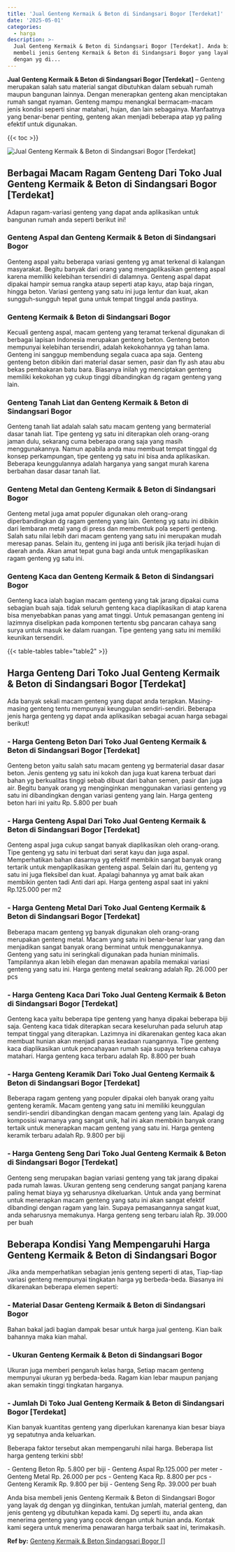 ```yaml
---
title: 'Jual Genteng Kermaik & Beton di Sindangsari Bogor [Terdekat]'
date: '2025-05-01'
categories:
  - harga
description: >-
  Jual Genteng Kermaik & Beton di Sindangsari Bogor [Terdekat]. Anda bisa
  membeli jenis Genteng Kermaik & Beton di Sindangsari Bogor yang layak dg
  dengan yg di...
---
```


**Jual Genteng Kermaik & Beton di Sindangsari Bogor \[Terdekat\]** – Genteng merupakan salah satu material sangat dibutuhkan dalam sebuah rumah maupun bangunan lainnya. Dengan menerapkan genteng akan menciptakan rumah sangat nyaman. Genteng mampu menangkal bermacam-macam jenis kondisi seperti sinar matahari, hujan, dan lain sebagainya. Manfaatnya yang benar-benar penting, genteng akan menjadi beberapa atap yg paling efektif untuk digunakan.

{{< toc >}}

![Jual Genteng Kermaik & Beton di Sindangsari Bogor [Terdekat]](/images/genteng-minimalis-murah13.png)

## Berbagai Macam Ragam Genteng Dari Toko Jual Genteng Kermaik & Beton di Sindangsari Bogor \[Terdekat\]

Adapun ragam-variasi genteng yang dapat anda aplikasikan untuk bangunan rumah anda seperti berikut ini!

### Genteng Aspal dan Genteng Kermaik & Beton di Sindangsari Bogor

Genteng aspal yaitu beberapa variasi genteng yg amat terkenal di kalangan masyarakat. Begitu banyak dari orang yang mengaplikasikan genteng aspal karena memiliki kelebihan tersendiri di dalamnya. Genteng aspal dapat dipakai hampir semua rangka ataup seperti atap kayu, atap baja ringan, hingga beton. Variasi genteng yang satu ini juga lentur dan kuat, akan sungguh-sungguh tepat guna untuk tempat tinggal anda pastinya.

### Genteng Kermaik & Beton di Sindangsari Bogor

Kecuali genteng aspal, macam genteng yang teramat terkenal digunakan di berbagai lapisan Indonesia merupakan genteng beton. Genteng beton mempunyai kelebihan tersendiri, adalah kekokohannya yg tahan lama. Genteng ini sanggup membendung segala cuaca apa saja. Genteng genteng beton dibikin dari material dasar semen, pasir dan fly ash atau abu bekas pembakaran batu bara. Biasanya inilah yg menciptakan genteng memiliki kekokohan yg cukup tinggi dibandingkan dg ragam genteng yang lain.

### Genteng Tanah Liat dan Genteng Kermaik & Beton di Sindangsari Bogor

Genteng tanah liat adalah salah satu macam genteng yang bermaterial dasar tanah liat. Tipe genteng yg satu ini diterapkan oleh orang-orang jaman dulu, sekarang cuma beberapa orang saja yang masih menggunakannya. Namun apabila anda mau membuat tempat tinggal dg konsep perkampungan, tipe genteng yg satu ini bisa anda aplikasikan. Beberapa keunggulannya adalah harganya yang sangat murah karena berbahan dasar dasar tanah liat.

### Genteng Metal dan Genteng Kermaik & Beton di Sindangsari Bogor

Genteng metal juga amat populer digunakan oleh orang-orang diperbandingkan dg ragam genteng yang lain. Genteng yg satu ini dibikin dari lembaran metal yang di press dan membentuk pola seperti genteng. Salah satu nilai lebih dari macam genteng yang satu ini merupakan mudah meresap panas. Selain itu, genteng ini juga anti berisik jika terjadi hujan di daerah anda. Akan amat tepat guna bagi anda untuk mengaplikasikan ragam genteng yg satu ini.

### Genteng Kaca dan Genteng Kermaik & Beton di Sindangsari Bogor

Genteng kaca ialah bagian macam genteng yang tak jarang dipakai cuma sebagian buah saja. tidak seluruh genteng kaca diaplikasikan di atap karena bisa menyebabkan panas yang amat tinggi. Untuk pemasangan genteng ini lazimnya diselipkan pada komponen tertentu sbg pancaran cahaya sang surya untuk masuk ke dalam ruangan. Tipe genteng yang satu ini memiliki keunikan tersendiri.

{{< table-tables table="table2" >}}

## Harga Genteng Dari Toko Jual Genteng Kermaik & Beton di Sindangsari Bogor \[Terdekat\]

Ada banyak sekali macam genteng yang dapat anda terapkan. Masing-masing genteng tentu mempunyai keunggulan sendiri-sendiri. Beberapa jenis harga genteng yg dapat anda aplikasikan sebagai acuan harga sebagai berikut!

### \- Harga Genteng Beton Dari Toko Jual Genteng Kermaik & Beton di Sindangsari Bogor \[Terdekat\]

Genteng beton yaitu salah satu macam genteng yg bermaterial dasar dasar beton. Jenis genteng yg satu ini kokoh dan juga kuat karena terbuat dari bahan yg berkualitas tinggi sebab dibuat dari bahan semen, pasir dan juga air. Begitu banyak orang yg menginginkan menggunakan variasi genteng yg satu ini dibandingkan dengan variasi genteng yang lain. Harga genteng beton hari ini yaitu Rp. 5.800 per buah

### \- Harga Genteng Aspal Dari Toko Jual Genteng Kermaik & Beton di Sindangsari Bogor \[Terdekat\]

Genteng aspal juga cukup sangat banyak diaplikasikan oleh orang-orang. Tipe genteng yg satu ini terbuat dari serat kayu dan juga aspal. Memperhatikan bahan dasarnya yg efektif membikin sangat banyak orang tertarik untuk mengaplikasikan genteng aspal. Selain dari itu, genteng yg satu ini juga fleksibel dan kuat. Apalagi bahannya yg amat baik akan membikin genten tadi Anti dari api. Harga genteng aspal saat ini yakni Rp.125.000 per m2

### \- Harga Genteng Metal Dari Toko Jual Genteng Kermaik & Beton di Sindangsari Bogor \[Terdekat\]

Beberapa macam genteng yg banyak digunakan oleh orang-orang merupakan genteng metal. Macam yang satu ini benar-benar luar yang dan menjadikan sangat banyak orang berminat untuk menggunakannya. Genteng yang satu ini seringkali digunakan pada hunian minimalis. Tampilannya akan lebih elegan dan menawan apabila memakai variasi genteng yang satu ini. Harga genteng metal seakrang adalah Rp. 26.000 per pcs

### \- Harga Genteng Kaca Dari Toko Jual Genteng Kermaik & Beton di Sindangsari Bogor \[Terdekat\]

Genteng kaca yaitu beberapa tipe genteng yang hanya dipakai beberapa biji saja. Genteng kaca tidak diterapkan secara keseluruhan pada seluruh atap tempat tinggal yang diterapkan. Lazimnya ini dikarenakan genteg kaca akan membuat hunian akan menjadi panas keadaan ruangannya. Tipe genteng kaca diaplikasikan untuk pencahayaan rumah saja supaya terkena cahaya matahari. Harga genteng kaca terbaru adalah Rp. 8.800 per buah

### \- Harga Genteng Keramik Dari Toko Jual Genteng Kermaik & Beton di Sindangsari Bogor \[Terdekat\]

Beberapa ragam genteng yang populer dipakai oleh banyak orang yaitu genteng keramik. Macam genteng yang satu ini memiliki keunggulan sendiri-sendiri dibandingkan dengan macam genteng yang lain. Apalagi dg komposisi warnanya yang sangat unik, hal ini akan membikin banyak orang tertaik untuk menerapkan macam genteng yang satu ini. Harga genteng keramik terbaru adalah Rp. 9.800 per biji

### \- Harga Genteng Seng Dari Toko Jual Genteng Kermaik & Beton di Sindangsari Bogor \[Terdekat\]

Genteng seng merupakan bagian variasi genteng yang tak jarang dipakai pada rumah lawas. Ukuran genteng seng cenderung sangat panjang karena paling hemat biaya yg seharusnya dikeluarkan. Untuk anda yang berminat untuk menerapkan macam genteng yang satu ini akan sangat efektif dibandingi dengan ragam yang lain. Supaya pemasangannya sangat kuat, anda seharusnya memakunya. Harga genteng seng terbaru ialah Rp. 39.000 per buah

## Beberapa Kondisi Yang Mempengaruhi Harga Genteng Kermaik & Beton di Sindangsari Bogor

Jika anda memperhatikan sebagian jenis genteng seperti di atas, Tiap-tiap variasi genteng mempunyai tingkatan harga yg berbeda-beda. Biasanya ini dikarenakan beberapa elemen seperti:

### \- Material Dasar Genteng Kermaik & Beton di Sindangsari Bogor

Bahan bakal jadi bagian dampak besar untuk harga jual genteng. Kian baik bahannya maka kian mahal.

### \- Ukuran Genteng Kermaik & Beton di Sindangsari Bogor

Ukuran juga memberi pengaruh kelas harga, Setiap macam genteng mempunyai ukuran yg berbeda-beda. Ragam kian lebar maupun panjang akan semakin tinggi tingkatan harganya.

### \- Jumlah Di Toko Jual Genteng Kermaik & Beton di Sindangsari Bogor \[Terdekat\]

Kian banyak kuantitas genteng yang diperlukan karenanya kian besar biaya yg sepatutnya anda keluarkan.

Beberapa faktor tersebut akan mempengaruhi nilai harga. Beberapa list harga genteng terkini sbb!

\- Genteng Beton Rp. 5.800 per biji - Genteng Aspal Rp.125.000 per meter - Genteng Metal Rp. 26.000 per pcs - Genteng Kaca Rp. 8.800 per pcs - Genteng Keramik Rp. 9.800 per biji - Genteng Seng Rp. 39.000 per buah

Anda bisa membeli jenis Genteng Kermaik & Beton di Sindangsari Bogor yang layak dg dengan yg diinginkan, tentukan jumlah, material genteng, dan jenis genteng yg dibutuhkan kepada kami. Dg seperti itu, anda akan menerima genteng yang yang cocok dengan untuk hunian anda. Kontak kami segera untuk menerima penawaran harga terbaik saat ini, terimakasih.

**Ref by:**  [Genteng Kermaik & Beton  Sindangsari Bogor []](https://id.wikipedia.org/wiki/Genteng)

